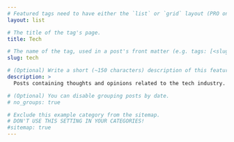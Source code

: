 ```yaml
---
# Featured tags need to have either the `list` or `grid` layout (PRO only).
layout: list

# The title of the tag's page.
title: Tech

# The name of the tag, used in a post's front matter (e.g. tags: [<slug>]).
slug: tech

# (Optional) Write a short (~150 characters) description of this featured tag.
description: >
  Posts containing thoughts and opinions related to the tech industry.

# (Optional) You can disable grouping posts by date.
# no_groups: true

# Exclude this example category from the sitemap.
# DON'T USE THIS SETTING IN YOUR CATEGORIES!
#sitemap: true
---
```

